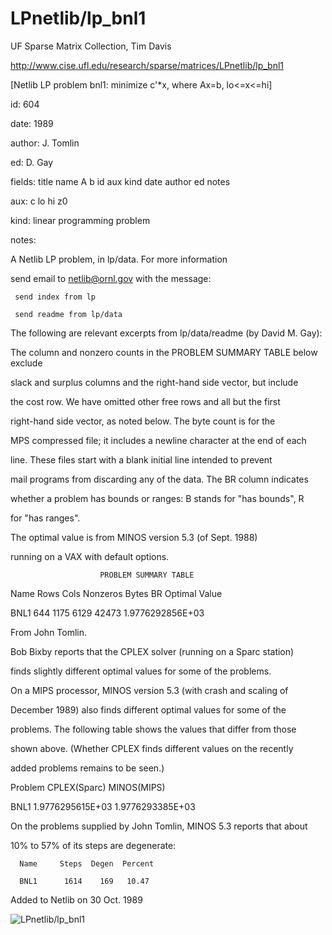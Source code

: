 # LPnetlib/lp_bnl1

 UF Sparse Matrix Collection, Tim Davis

 http://www.cise.ufl.edu/research/sparse/matrices/LPnetlib/lp_bnl1

 [Netlib LP problem bnl1: minimize c'*x, where Ax=b, lo<=x<=hi]

 id: 604

 date: 1989

 author: J. Tomlin

 ed: D. Gay

 fields: title name A b id aux kind date author ed notes

 aux: c lo hi z0

 kind: linear programming problem

 notes:

 A Netlib LP problem, in lp/data.  For more information                    

 send email to netlib@ornl.gov with the message:                           

                                                                           

 	 send index from lp                                                      

 	 send readme from lp/data                                                

                                                                           

 The following are relevant excerpts from lp/data/readme (by David M. Gay):

                                                                           

 The column and nonzero counts in the PROBLEM SUMMARY TABLE below exclude  

 slack and surplus columns and the right-hand side vector, but include     

 the cost row.  We have omitted other free rows and all but the first      

 right-hand side vector, as noted below.  The byte count is for the        

 MPS compressed file; it includes a newline character at the end of each   

 line.  These files start with a blank initial line intended to prevent    

 mail programs from discarding any of the data.  The BR column indicates   

 whether a problem has bounds or ranges:  B stands for "has bounds", R     

 for "has ranges".                                                         

                                                                           

 The optimal value is from MINOS version 5.3 (of Sept. 1988)               

 running on a VAX with default options.                                    

                                                                           

                        PROBLEM SUMMARY TABLE                              

                                                                           

 Name       Rows   Cols   Nonzeros    Bytes  BR      Optimal Value         

 BNL1        644   1175     6129      42473        1.9776292856E+03        

                                                                           

 From John Tomlin.                                                         

                                                                           

 Bob Bixby reports that the CPLEX solver (running on a Sparc station)      

 finds slightly different optimal values for some of the problems.         

 On a MIPS processor, MINOS version 5.3 (with crash and scaling of         

 December 1989) also finds different optimal values for some of the        

 problems.  The following table shows the values that differ from those    

 shown above.  (Whether CPLEX finds different values on the recently       

 added problems remains to be seen.)                                       

                                                                           

 Problem        CPLEX(Sparc)          MINOS(MIPS)                          

 BNL1         1.9776295615E+03     1.9776293385E+03                        

                                                                           

 On the problems supplied by John Tomlin, MINOS 5.3 reports that about     

 10% to 57% of its steps are degenerate:                                   

      Name     Steps  Degen  Percent                                       

      BNL1      1614    169   10.47                                        

                                                                           

 Added to Netlib on 30 Oct. 1989                                           

                                                                           

![LPnetlib/lp_bnl1](http://www2.research.att.com/~yifanhu/GALLERY/GRAPHS/GIF_SMALL/LPnetlib@lp_bnl1.gif)